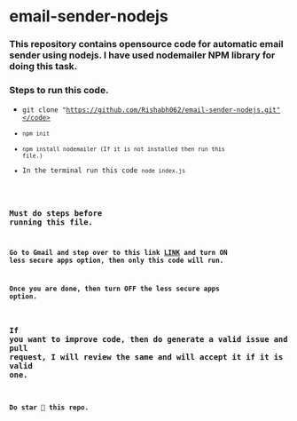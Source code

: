 # email-sender-nodejs

### This repository contains opensource code for automatic email sender using nodejs. I have used nodemailer NPM library for doing this task.

### Steps to run this code.
* <code>git clone "https://github.com/Rishabh062/email-sender-nodejs.git"</code>
* <code>npm init</code>
* <code>npm install nodemailer (If it is not installed then run this file.)</code>
* In the terminal run this code <code>node index.js</code>

### Must do steps before running this file.
**Go to Gmail and step over to this link [LINK](https://myaccount.google.com/lesssecureapps) and turn ON less secure apps option, then only this code will run.**

**Once you are done, then turn OFF the less secure apps option.**

### If you want to improve code, then do generate a valid issue and pull request, I will review the same and will accept it if it is valid one.

#### Do star 🌟 this repo.
